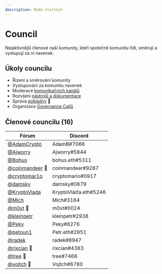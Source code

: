 ```yaml
---
description: Rada starších
---
```


# Council

Nejaktivnější členové naší komunity, kteří společně komunitu řídí, směrují a vystupují za ní navenek.

## Úkoly councilu

* Řízení a směrování komunity
* Vystupování za komunitu navenek
* Moderace [komunikačních kanálů](../komunikacni-kanaly/)
* Rozvíjení [nástrojů a dokumentace](../nastroje/)
* Správa [pokladny](pokladna.md) 🔑
* Organizace [Governance Callů](governance-call/)

## Členové councilu (16)

| Fórum                                                  | Discord              |
| ------------------------------------------------------ | -------------------- |
| [@AdamCrypto](https://forum.gwei.cz/u/adamcrypto)      | AdamB#7066           |
| [@Ajworry](https://forum.gwei.cz/u/ajworry)            | Ajworry#5844         |
| [@Bohus](https://forum.gwei.cz/u/bohus)                | bohus.eth#5311       |
| [@coinmandeer](https://forum.gwei.cz/u/coinmandeer) 🔑 | coinmandeer#9287     |
| [@cryptomar1o](https://forum.gwei.cz/u/cryptomar1o)    | cryptomario#0917     |
| [@damsky](https://forum.gwei.cz/u/damsky)              | damsky#0879          |
| [@KryptoVlada](https://forum.gwei.cz/u/kryptovlada)    | KryptoVláďa.eth#5246 |
| [@Mich](https://forum.gwei.cz/u/mich)                  | Mich#3164            |
| [@m0xt](https://forum.gwei.cz/u/m0xt) 🔑               | m0xt#0024            |
| [@kleinpetr](https://forum.gwei.cz/u/kleinpetr)        | kleinpetr#2938       |
| [@Peky](https://forum.gwei.cz/u/peky)                  | Peky#8276            |
| [@petoun1](https://forum.gwei.cz/u/petoun1)            | Petr.eth#2951        |
| [@radek](https://forum.gwei.cz/u/radek)                | radek#8947           |
| [@rixcian](https://forum.gwei.cz/u/rixcian) 🔑         | rixcian#4383         |
| [@tree](https://forum.gwei.cz/u/tree) 🔑               | tree#7466            |
| [@vojtch](https://forum.gwei.cz/u/vojtch) 🔑           | Vojtch#6780          |
